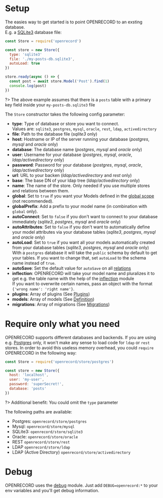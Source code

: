 # Setup

The easies way to get started is to point OPENRECORD to an exsting database.  
E.g. a [SQLite3](https://sqlite.org) database file:

```js
const Store = require('openrecord')

const store = new Store({
  type: 'sqlite3'
  file: './my-posts-db.sqlite3',
  autoLoad: true
})

store.ready(async () => {
  const post = await store.Model('Post').find(1)
  console.log(post)
})
```

?> The above example assumes that there is a `posts` table with a primary key field inside your `my-posts-db.sqlite3` file  


The `Store` constructor takes the following config parameter:
* **type**: Type of database or store you want to connect.  
  Values are: `sqlite3`, `postgres`, `mysql`, `oracle`, `rest`, `ldap`, `activedirectory`
* **file**: Path to the database file (*sqlite3* only)
* **host**: Hostname or IP of the server running your database (*postgres*, *mysql* and *oracle* only)
* **database**: The database name (*postgres*, *mysql* and *oracle* only)
* **user**: Username for your database (*postgres*, *mysql*, *oracle*, *ldap/activedirectory* only)
* **password**: Password for your database (*postgres*, *mysql*, *oracle*, *ldap/activedirectory* only)
* **url**: URL to your backen (*ldap/activedirectory* and *rest* only)
* **base**: The base DN of your ldap tree (*ldap/activedirectory* only)
* **name**: The name of the store. Only needed if you use multiple stores and relations between them.
* **global**: Set to `true` if you want your Models defined in the [global scope](https://nodejs.org/api/globals.html) (not recommended).
* **globalPrefix**: Add a prefix to your model name (in combination with `global` only).
* **autoConnect**: Set to `false` if you don't want to connect to your database immediately (*sqlite3*, *postgres*, *mysql* and *oracle* only)
* **autoAttributes**: Set to `false` if you don't want to automatically define your model attributes via your database tables (*sqlite3*, *postgres*, *mysql* and *oracle* only)
* **autoLoad**: Set to `true` if you want all your models automatically created from your database tables (*sqlite3*, *postgres*, *mysql* and *oracle* only)  
  With a `postgres` database it will take the `public` schema by default to get your tables. If you want to change that, set `autoLoad` to the schema name instead of `true`.
* **autoSave**: Set the default value for `autoSave` on all [relations](./definition#relations)
* **inflection**: OPENRECORD will take your model name and pluralizes it to get e.g. the table name with the help of the [inflection](https://github.com/dreamerslab/node.inflection) module  
  If you want to overwrite certain names, pass an object with the format `{'wrong name': 'right name'}`.
* **plugins**: Array of plugins (See [Plugins](./plugins.md))
* **models**: Array of models (See [Definition](./definition.md#model-definition))
* **migrations**: Array of migrations (See [Migrations](./migrations.md))


# Require only what you need

OPENRECORD supports different databases and backends.
If you are using e.g. [Postgres](https://www.postgresql.org/) only, it won't make any sense to load code for `ldap` or `rest` stores.
In order to avoid this useless memory overhead, you could `require` OPENRECORD in the following way:

```js
const Store = require('openrecord/store/postgres')

const store = new Store({
  host: 'localhost',
  user: 'my-user',
  password: 'superSecret!',
  database: 'posts'
})
```

?> Additional benefit: You could omit the `type` parameter

The following paths are available:
* Postgres: `openrecord/store/postgres`
* Mysql: `openrecord/store/mysql`
* SQLite3: `openrecord/store/sqlite3`
* Oracle: `openrecord/store/oracle`
* REST `openrecord/store/rest`
* LDAP `openrecord/store/ldap`
* LDAP (Active Directory) `openrecord/store/activedirectory`


# Debug

OPENRECORD uses the [debug](https://github.com/visionmedia/debug) module. Just add `DEBUG=openrecord:*` to your env variables and you'll get debug information.
